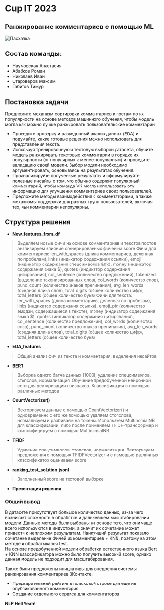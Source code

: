# Cup IT 2023 
## Ранжирование комментариев с помощью ML 
![Пасхалка](https://user-images.githubusercontent.com/115157179/226173708-39a4a6ca-098c-4c30-a032-a3dd056ab4cb.png)

## Состав команды:
- Наумовская Анастасия
- Абабков Роман
- Николаев Иван
- Староверов Максим
- Габитов Тимур

## Постановка задачи
Предложите механизм сортировки комментариев к постам по их популярности на основе методов 
машинного обучения, чтобы модель могла как можно лучше ранжировать пользовательские комментарии

- Проведите проверку и разведочный анализ данных (EDA) и подумайте, какие готовые решения можно 
использовать для представления текста.
- Используя тренировочную и тестовую выборки датасета, обучите модель ранжировать текстовые комментарии в порядке их популярности (от популярных к менее популярным) и проведите валидацию 
своей модели. Выбор модели необходимо аргументировать, основываясь на результатах обучения.
- Проанализируйте полученные результаты и сформулируйте полезные инсайты о том, что обычно содержит популярный комментарий, чтобы команда VK могла использовать эту информацию для улучшения комментариев своих пользователей.
- Предложите методы взаимодействия с комментаторами, а также механизмы поддержки для разных 
групп пользователей, включая тех, чьи комментарии непопулярны. 

## Структура решения

- **New_features_from_df**
> Выделяем новые фичи на основе комментариев и текстов постов
> анализируем влияние сгенерированных фичей на score
> Фичи для комментариев: len_with_spaces (длина комментариев, деленная по пробелам), links (индикатор содержания ссылки), emoji (индикатор содержания спецсимволов &#x), money (индикатор содержания знака $), quotes (индикатор содержания цитирования), col_sentence (количество предложений), tokenized (выделение токенизированных слов), col_words (количество слов), punc_count (количество знаков препинания), avg_len_words (средняя длина слов), total_digits (общее количество цифр), total_letters (общее количество букв)
> Фичи для текста: len_with_spaces (длина комментариев, деленная по пробелам), links (индикатор содержания ссылки), emoji_pic (количество эмодзи, содержащиеся в тексте), money (индикатор содержания знака $), quotes (индикатор содержания цитирования), col_sentence (количество предложений), col_words (количество слов), punc_count (количество знаков препинания), avg_len_words (средняя длина слов), total_digits (общее количество цифр), total_letters (общее количество букв)
- **EDA_features**
> Общий анализ фич из текста и комментария, выделения инсайтов
- **BERT**
> Выборка одного батча данных (1000), удаление спецсимволов, стопслов, нормализация. Обучение предобученной нейронной сети для векторизации признаков. Классификация с помощью различных методов
- **CountVectorizer()**
> Векторизуем данные с помощью CountVectorizer() и одновременно с его же помощью удаляем стопслова, нормализуем и разбиваем на токены. Используем MultinomialNB для классификации, либо после применяем TFIDF-трансформер и классифицируем с помощью MultinomialNB
- **TFIDF**
> Удаление спецсимволов, стопслов, нормализация. Векторизуем предложения с помощью TFIDFVectorizer и с помощью различных классификатор оцениваем score
- **ranking_test_solution.jsonl**
> Заполненный score на тестовой выборке
- **Презентация решения**

### Общий вывод

В датасете присутствует большое количество данных, из-за чего возникает сложность в обработке и дальнейшем масштабировании модели. Данные методы были выбраны на основе того, что они чаще всего используются в индустрии, а значит их сочетание может привести к неплохоим результатам.
Наилучший результат показало сочетание выделение Фичей из комментариев + KNN, поэтому на этом методе и обрабатывался test.  
На основе предобученной модели обработки естeственного языка Bert + KNN классификатора можно было получить высокий score, однако данная модель не подходит для масштабирования.

Также были предложены инициативы для внедрения системы ранжирования комментариев ВКонтакте:
- Предварительный рейтинг в поисковой строке для еще не опубликованного комментария
- Создание отдельного сервиса для комментаторов

**NLP Hell Yeah!**
